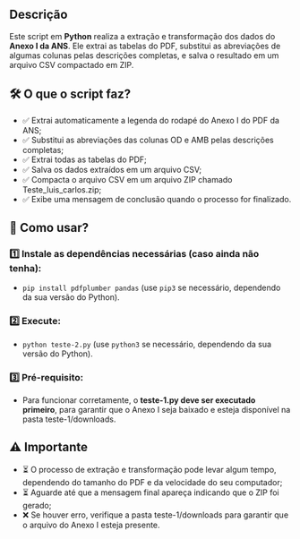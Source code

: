 ## Descrição
Este script em **Python** realiza a extração e transformação dos dados do **Anexo I da ANS**. Ele extrai as tabelas do PDF, substitui as abreviações de algumas colunas pelas descrições completas, e salva o resultado em um arquivo CSV compactado em ZIP.

## 🛠 O que o script faz?
- ✅ Extrai automaticamente a legenda do rodapé do Anexo I do PDF da ANS;
- ✅ Substitui as abreviações das colunas OD e AMB pelas descrições completas;
- ✅ Extrai todas as tabelas do PDF;
- ✅ Salva os dados extraídos em um arquivo CSV;
- ✅ Compacta o arquivo CSV em um arquivo ZIP chamado Teste_luis_carlos.zip;
- ✅ Exibe uma mensagem de conclusão quando o processo for finalizado.

## 🚀 Como usar?

### 1️⃣ Instale as dependências necessárias (caso ainda não tenha):
- `pip install pdfplumber pandas` (use `pip3` se necessário, dependendo da sua versão do Python).

### 2️⃣ Execute:
- `python teste-2.py` (use `python3` se necessário, dependendo da sua versão do Python).

### 3️⃣ Pré-requisito:
- Para funcionar corretamente, o **teste-1.py deve ser executado primeiro**, para garantir que o Anexo I seja baixado e esteja disponível na pasta teste-1/downloads.

## ⚠️ Importante
- ⏳ O processo de extração e transformação pode levar algum tempo, dependendo do tamanho do PDF e da velocidade do seu computador;
- ⏳ Aguarde até que a mensagem final apareça indicando que o ZIP foi gerado;
- ❌ Se houver erro, verifique a pasta teste-1/downloads para garantir que o arquivo do Anexo I esteja presente.